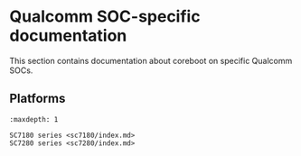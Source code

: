 # Qualcomm SOC-specific documentation

This section contains documentation about coreboot on specific Qualcomm SOCs.

## Platforms

```{toctree}
:maxdepth: 1

SC7180 series <sc7180/index.md>
SC7280 series <sc7280/index.md>
```
